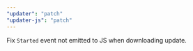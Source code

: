 ```yaml
---
"updater": "patch"
"updater-js": "patch"
---
```


Fix `Started` event not emitted to JS when downloading update.

